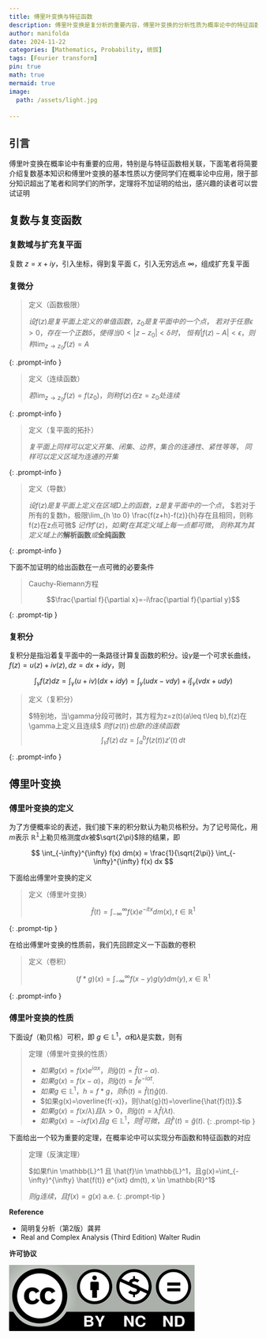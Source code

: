```yaml
---
title: 傅里叶变换与特征函数
description: 傅里叶变换是复分析的重要内容，傅里叶变换的分析性质为概率论中的特征函数方法提供了基础
author: manifolda
date: 2024-11-22
categories: [Mathematics, Probability, 统拔]
tags: [Fourier transform]
pin: true
math: true
mermaid: true
image:
  path: /assets/light.jpg

---
```


## 引言
傅里叶变换在概率论中有重要的应用，特别是与特征函数相关联，下面笔者将简要介绍复数基本知识和傅里叶变换的基本性质以方便同学们在概率论中应用，限于部分知识超出了笔者和同学们的所学，定理将不加证明的给出，感兴趣的读者可以尝试证明

## 复数与复变函数
### 复数域与扩充复平面
复数 $z=x+iy$，引入坐标，得到复平面 $\mathbb{C}$，引入无穷远点 $\infty$，组成扩充复平面
### 复微分

> 定义（函数极限）
> 
> $设f(z)是复平面上定义的单值函数，z_0是复平面中的一个点$，
> $若对于任意\epsilon > 0 ，存在一个正数\delta，使得当 0 < |z - z_0| < \delta 时$，
> $恒有|f(z) - A| < \epsilon，则称\lim_{z \to z_0} f(z) = A$
> 
{: .prompt-info }


> 定义（连续函数）
> 
> $若\lim_{z \to z_0} f(z) = f(z_0)，则称f(z)在z=z_0处连续$
>  
{: .prompt-info }

> 定义（复平面的拓扑）
> 
> $复平面上同样可以定义开集、闭集、边界，集合的连通性、紧性等等$，
> $同样可以定义区域为连通的开集$
>
{: .prompt-info }

> 定义（导数）
> 
> $设f(z)是复平面上定义在区域D上的函数，z是复平面中的一个点$，
> $若对于所有的复数h，极限\lim_{h \to 0} \frac{f(z+h)-f(z)}{h}存在且相同，则称f(z)在z点可微$
> $记作f'(z)，如果f在其定义域上每一点都可微$，
> $则称其为其定义域上的\textbf{解析函数}或\textbf{全纯函数}$
> 
{: .prompt-info }

下面不加证明的给出函数在一点可微的必要条件

> Cauchy-Riemann方程
> 
> $$\frac{\partial f}{\partial x}=-i\frac{\partial f}{\partial y}$$
> 
{: .prompt-tip }

### 复积分

复积分是指沿着复平面中的一条路径计算复函数的积分。设$\gamma$是一个可求长曲线，
$f(z)=u(z)+iv(z),dz=dx+idy$，则

$$
\int_{\gamma} f(z) dz = \int_{\gamma}(u+iv)(dx+idy)=\int_{\gamma}(udx-vdy)+i\int_{\gamma}(vdx+udy)
$$

> 定义（复积分）
> 
> $特别地，当\gamma分段可微时，其方程为z=z(t)(a\leq t\leq b),f(z)在\gamma上定义且连续$
> $则f(z(t))也是t的连续函数$
> $$\int_{\gamma} f(z) \, dz = \int_{a}^{b} f(z(t)) z'(t) \, dt$$
> 
{: .prompt-info }


## 傅里叶变换
### 傅里叶变换的定义
为了方便概率论的表述，我们接下来的积分默认为勒贝格积分。为了记号简化，用$m$表示 $\mathbb{R^1}$上勒贝格测度$dx$被$\sqrt{2\pi}$除的结果，即

$$
\int_{-\infty}^{\infty} f(x) dm(x) = \frac{1}{\sqrt{2\pi}} \int_{-\infty}^{\infty} f(x) dx
$$

下面给出傅里叶变换的定义

> 定义（傅里叶变换）
> 
> $$\hat{f}(t) = \int_{-\infty}^{\infty} f(x) e^{-itx} dm(x), t \in \mathbb{R}^1
> $$
>
{: .prompt-tip }

在给出傅里叶变换的性质前，我们先回顾定义一下函数的卷积

> 定义（卷积）
> 
> $$(f*g)(x) = \int_{-\infty}^{\infty} f(x-y) g(y) dm(y), x \in \mathbb{R}^1
> $$
>
{: .prompt-info }

### 傅里叶变换的性质
下面设$f$（勒贝格）可积，即 $g\in \mathbb{L}^1$，$\alpha$和$\lambda$是实数，则有

> 定理（傅里叶变换的性质）
> 
> * $如果g(x)=f(x)e^{i\alpha x}，则\hat{g}(t)=\hat{f}(t-\alpha).$
> * $如果g(x)=f(x-\alpha)，则\hat{g}(t)=\hat{f}e^{-i\alpha t}.$
> * $如果g\in \mathbb{L}^1，h=f*g，则\hat{h}(t)=\hat{f}(t)\hat{g}(t).$
> * $如果g(x)=\overline{f(-x)}，则\hat{g}(t)=\overline{\hat{f}(t)}.$
> * $如果g(x)=f(x/\lambda)且\lambda>0，则\hat{g}(t)=\lambda\hat{f}(\lambda t).$
> * $如果g(x)=-ixf(x)且g\in \mathbb{L}^1，则\hat{f}可微，且\hat{f}'(t)=\hat{g}(t).$
{: .prompt-tip }

下面给出一个较为重要的定理，在概率论中可以实现分布函数和特征函数的对应

> 定理（反演定理）
> 
> $如果f\in \mathbb{L}^1 且 \hat{f}\in \mathbb{L}^1，且g(x)=\int_{-\infty}^{\infty} \hat{f(t)} e^{ixt} dm(t), x \in \mathbb{R}^1$ 
> 
> $则 g 连续，且f(x)=g(x)$ a.e.
{: .prompt-tip }

**Reference**
* 简明复分析（第2版）龚昇
* Real and Complex Analysis (Third Edition) Walter Rudin

**许可协议**


![alt text](../assets/ccbyncnd.png)





